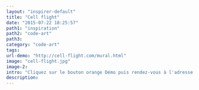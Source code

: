```yaml
---
layout: "inspirer-default"
title: "Cell flight"
date: "2015-07-22 18:25:57"
path1: "inspiration"
path2: "code-art"
path3:
category: "code-art"
tags:
url-demo: "http://cell-flight.com/mural.html"
image: "cell-flight.jpg"
image-2:
intro: "Cliquez sur le bouton orange Démo puis rendez-vous à l'adresse cell-flight.com avec votre portable. De surprenantes interactions vous attendent sur votre mobile et sur votre ordinateur."
description:
---
```

